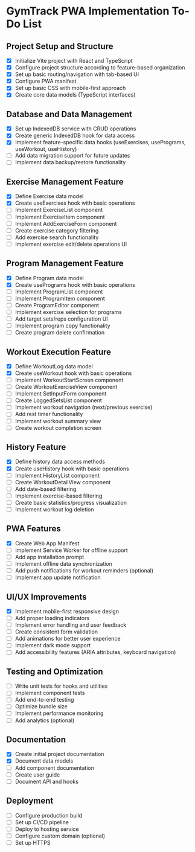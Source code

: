 # GymTrack PWA Implementation To-Do List

## Project Setup and Structure

- [x] Initialize Vite project with React and TypeScript
- [x] Configure project structure according to feature-based organization
- [x] Set up basic routing/navigation with tab-based UI
- [x] Configure PWA manifest
- [x] Set up basic CSS with mobile-first approach
- [x] Create core data models (TypeScript interfaces)

## Database and Data Management

- [x] Set up IndexedDB service with CRUD operations
- [x] Create generic IndexedDB hook for data access
- [x] Implement feature-specific data hooks (useExercises, usePrograms, useWorkout, useHistory)
- [ ] Add data migration support for future updates
- [ ] Implement data backup/restore functionality

## Exercise Management Feature

- [x] Define Exercise data model
- [x] Create useExercises hook with basic operations
- [ ] Implement ExerciseList component
- [ ] Implement ExerciseItem component
- [ ] Implement AddExerciseForm component
- [ ] Create exercise category filtering
- [ ] Add exercise search functionality
- [ ] Implement exercise edit/delete operations UI

## Program Management Feature

- [x] Define Program data model
- [x] Create usePrograms hook with basic operations
- [ ] Implement ProgramList component
- [ ] Implement ProgramItem component
- [ ] Create ProgramEditor component
- [ ] Implement exercise selection for programs
- [ ] Add target sets/reps configuration UI
- [ ] Implement program copy functionality
- [ ] Create program delete confirmation

## Workout Execution Feature

- [x] Define WorkoutLog data model
- [x] Create useWorkout hook with basic operations
- [ ] Implement WorkoutStartScreen component
- [ ] Create WorkoutExerciseView component
- [ ] Implement SetInputForm component
- [ ] Create LoggedSetsList component
- [ ] Implement workout navigation (next/previous exercise)
- [ ] Add rest timer functionality
- [ ] Implement workout summary view
- [ ] Create workout completion screen

## History Feature

- [x] Define history data access methods
- [x] Create useHistory hook with basic operations
- [ ] Implement HistoryList component
- [ ] Create WorkoutDetailView component
- [ ] Add date-based filtering
- [ ] Implement exercise-based filtering
- [ ] Create basic statistics/progress visualization
- [ ] Implement workout log deletion

## PWA Features

- [x] Create Web App Manifest
- [ ] Implement Service Worker for offline support
- [ ] Add app installation prompt
- [ ] Implement offline data synchronization
- [ ] Add push notifications for workout reminders (optional)
- [ ] Implement app update notification

## UI/UX Improvements

- [x] Implement mobile-first responsive design
- [ ] Add proper loading indicators
- [ ] Implement error handling and user feedback
- [ ] Create consistent form validation
- [ ] Add animations for better user experience
- [ ] Implement dark mode support
- [ ] Add accessibility features (ARIA attributes, keyboard navigation)

## Testing and Optimization

- [ ] Write unit tests for hooks and utilities
- [ ] Implement component tests
- [ ] Add end-to-end testing
- [ ] Optimize bundle size
- [ ] Implement performance monitoring
- [ ] Add analytics (optional)

## Documentation

- [x] Create initial project documentation
- [x] Document data models
- [ ] Add component documentation
- [ ] Create user guide
- [ ] Document API and hooks

## Deployment

- [ ] Configure production build
- [ ] Set up CI/CD pipeline
- [ ] Deploy to hosting service
- [ ] Configure custom domain (optional)
- [ ] Set up HTTPS
